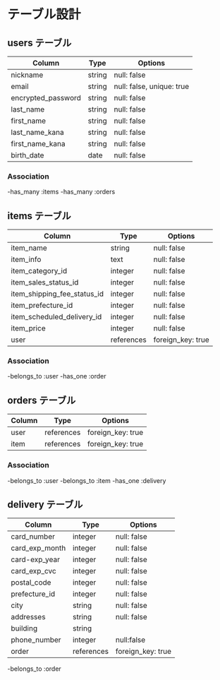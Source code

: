 # テーブル設計

## users テーブル

| Column                   |  Type    | Options                   |
|--------------------------|----------|---------------------------|
| nickname                 | string   | null: false               |
| email                    | string   | null: false, unique: true |
| encrypted_password       | string   | null: false               |
| last_name                | string   | null: false               |
| first_name               | string   | null: false               |
| last_name_kana           | string   | null: false               |
| first_name_kana          | string   | null: false               |
| birth_date               | date     | null: false               |

### Association

-has_many :items
-has_many :orders

## items テーブル

| Column                      |  Type     | Options            |
|---------------------------- |-----------|--------------------|
| item_name                   | string    | null: false        |
| item_info                   | text      | null: false        |
| item_category_id            | integer   | null: false        |
| item_sales_status_id        | integer   | null: false        |
| item_shipping_fee_status_id | integer   | null: false        |
| item_prefecture_id          | integer   | null: false        |
| item_scheduled_delivery_id  | integer   | null: false        |
| item_price                  | integer   | null: false        |
| user                        | references| foreign_key: true  |


### Association

-belongs_to :user
-has_one   :order

## orders テーブル

| Column         |  Type     | Options           |
|----------------|---------- |-------------------|
| user           | references| foreign_key: true |
| item           | references| foreign_key: true |


### Association

-belongs_to :user
-belongs_to :item
-has_one    :delivery

## delivery テーブル

| Column         |  Type       | Options            |
|----------------|-------------|--------------------|
| card_number    | integer     | null: false        |
| card_exp_month | integer     | null: false        |
| card-exp_year  | integer     | null: false        |
| card_exp_cvc   | integer     | null: false        |
| postal_code    | integer     | null: false        |
| prefecture_id  | integer     | null: false        |
| city           | string      | null: false        |
| addresses      | string      | null: false        |
| building       | string      |                    |
| phone_number   | integer     | null:false         |
| order          | references  | foreign_key:  true |

-belongs_to  :order